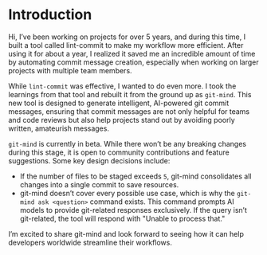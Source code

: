 # Introduction

Hi, I’ve been working on projects for over 5 years, and during this time, I built a tool called lint-commit to make my workflow more efficient. After using it for about a year, I realized it saved me an incredible amount of time by automating commit message creation, especially when working on larger projects with multiple team members.

While `lint-commit` was effective, I wanted to do even more. I took the learnings from that tool and rebuilt it from the ground up as `git-mind`. This new tool is designed to generate intelligent, AI-powered git commit messages, ensuring that commit messages are not only helpful for teams and code reviews but also help projects stand out by avoiding poorly written, amateurish messages.

`git-mind` is currently in beta. While there won’t be any breaking changes during this stage, it is open to community contributions and feature suggestions. Some key design decisions include:

- If the number of files to be staged exceeds `5`, git-mind consolidates all changes into a single commit to save resources.
- git-mind doesn’t cover every possible use case, which is why the `git-mind ask <question>` command exists. This command prompts AI models to provide git-related responses exclusively. If the query isn’t git-related, the tool will respond with "Unable to process that."

I’m excited to share git-mind and look forward to seeing how it can help developers worldwide streamline their workflows.
